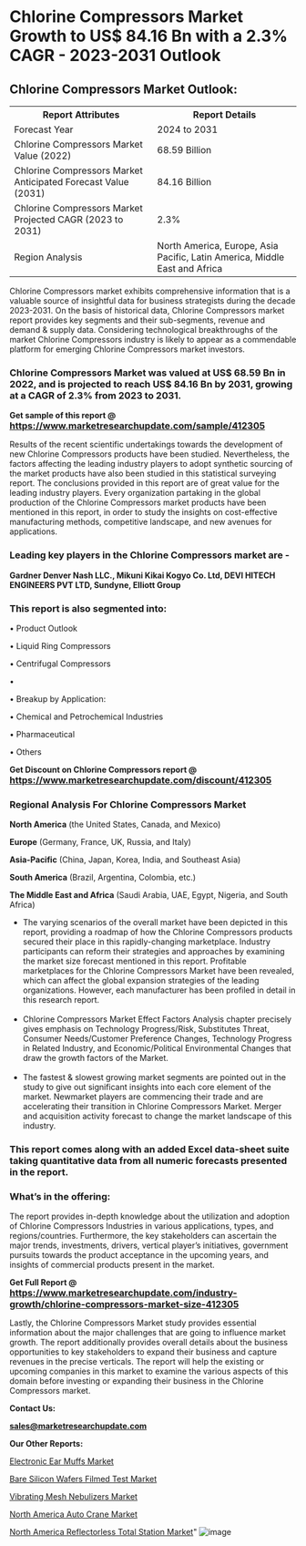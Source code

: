 # Chlorine Compressors Market Growth to US$ 84.16 Bn with a 2.3% CAGR - 2023-2031 Outlook

<html>
<body>

<h2>Chlorine Compressors Market Outlook:</h2>

<table>
  <tr>
    <th>Report Attributes</th>
    <th>Report Details</th>
  </tr>
  <tr>
    <td>Forecast Year</td>
    <td>2024 to 2031</td>
  </tr>
  <tr>
    <td>Chlorine Compressors Market Value (2022)</td>
    <td>68.59 Billion</td>
  </tr>
  <tr>
    <td>Chlorine Compressors Market Anticipated Forecast Value (2031)</td>
    <td>84.16 Billion</td>
  </tr>
  <tr>
    <td>Chlorine Compressors Market Projected CAGR (2023 to 2031)</td>
    <td>2.3%</td>
  </tr>
  <tr>
    <td>Region Analysis</td>
    <td>North America, Europe, Asia Pacific, Latin America, Middle East and Africa</td>
  </tr>
</table>

</body>
</html>

Chlorine Compressors market exhibits comprehensive information that is a valuable source of insightful data for business strategists during the decade 2023-2031. On the basis of historical data, Chlorine Compressors market report provides key segments and their sub-segments, revenue and demand &amp; supply data. Considering technological breakthroughs of the market Chlorine Compressors industry is likely to appear as a commendable platform for emerging Chlorine Compressors market investors.

<strong><h3>Chlorine Compressors Market was valued at US$ 68.59 Bn in 2022, and is projected to reach US$ 84.16 Bn by 2031, growing at a CAGR of 2.3% from 2023 to 2031.</h3></strong>

<strong>Get sample of this report @ <a href=https://www.marketresearchupdate.com/sample/412305><font size=3 color=#0000ff>https://www.marketresearchupdate.com/sample/412305</font></a></strong>

Results of the recent scientific undertakings towards the development of new Chlorine Compressors products have been studied. Nevertheless, the factors affecting the leading industry players to adopt synthetic sourcing of the market products have also been studied in this statistical surveying report. The conclusions provided in this report are of great value for the leading industry players. Every organization partaking in the global production of the Chlorine Compressors market products have been mentioned in this report, in order to study the insights on cost-effective manufacturing methods, competitive landscape, and new avenues for applications.

<strong><h3>Leading key players in the Chlorine Compressors market are -</h3></strong>

<strong>Gardner Denver Nash LLC., Mikuni Kikai Kogyo Co. Ltd, DEVI HITECH ENGINEERS PVT LTD, Sundyne, Elliott Group</strong>

<strong><h3>This report is also segmented into:</h3></strong>

• Product Outlook

• Liquid Ring Compressors

• Centrifugal Compressors

• 

• Breakup by Application:

• Chemical and Petrochemical Industries

• Pharmaceutical

• Others

<strong>Get Discount on Chlorine Compressors report @ <a href=https://www.marketresearchupdate.com/discount/412305><font size=3 color=#0000ff>https://www.marketresearchupdate.com/discount/412305</font></a></strong>

<strong><h3>Regional Analysis For Chlorine Compressors Market</h3></strong>

<strong>North America</strong> (the United States, Canada, and Mexico)

<strong>Europe</strong> (Germany, France, UK, Russia, and Italy)

<strong>Asia-Pacific</strong> (China, Japan, Korea, India, and Southeast Asia)

<strong>South America</strong> (Brazil, Argentina, Colombia, etc.)

<strong>The Middle East and Africa</strong> (Saudi Arabia, UAE, Egypt, Nigeria, and South Africa)

<ul>
  <li>The varying scenarios of the overall market have been depicted in this report, providing a roadmap of how the Chlorine Compressors products secured their place in this rapidly-changing marketplace. Industry participants can reform their strategies and approaches by examining the market size forecast mentioned in this report. Profitable marketplaces for the Chlorine Compressors Market have been revealed, which can affect the global expansion strategies of the leading organizations. However, each manufacturer has been profiled in detail in this research report.</li><br>
  <li>Chlorine Compressors Market Effect Factors Analysis chapter precisely gives emphasis on Technology Progress/Risk, Substitutes Threat, Consumer Needs/Customer Preference Changes, Technology Progress in Related Industry, and Economic/Political Environmental Changes that draw the growth factors of the Market.</li><br>
  <li>The fastest &amp; slowest growing market segments are pointed out in the study to give out significant insights into each core element of the market. Newmarket players are commencing their trade and are accelerating their transition in Chlorine Compressors Market. Merger and acquisition activity forecast to change the market landscape of this industry.</li>
</ul>
<strong><h3>This report comes along with an added Excel data-sheet suite taking quantitative data from all numeric forecasts presented in the report.</h3></strong>

<strong><h3>What’s in the offering:</h3></strong> The report provides in-depth knowledge about the utilization and adoption of Chlorine Compressors Industries in various applications, types, and regions/countries. Furthermore, the key stakeholders can ascertain the major trends, investments, drivers, vertical player’s initiatives, government pursuits towards the product acceptance in the upcoming years, and insights of commercial products present in the market.

<strong>Get Full Report @ <a href=https://www.marketresearchupdate.com/industry-growth/chlorine-compressors-market-size-412305><font size=3 color=#0000ff>https://www.marketresearchupdate.com/industry-growth/chlorine-compressors-market-size-412305</font></a></strong>

Lastly, the Chlorine Compressors Market study provides essential information about the major challenges that are going to influence market growth. The report additionally provides overall details about the business opportunities to key stakeholders to expand their business and capture revenues in the precise verticals. The report will help the existing or upcoming companies in this market to examine the various aspects of this domain before investing or expanding their business in the Chlorine Compressors market.

<strong>Contact Us:</strong>

<strong>sales@marketresearchupdate.com</strong>

<strong>Our Other Reports:</strong>

<a href=https://www.linkedin.com/pulse/electronic-ear-muffs-market-2023-latest-trending>Electronic Ear Muffs Market</a>

<a href=https://www.linkedin.com/pulse/bare-silicon-wafers-filmed-test-market-size-set>Bare Silicon Wafers Filmed Test Market</a>

<a href=https://www.linkedin.com/pulse/vibrating-mesh-nebulizers-market-outlooks-2023>Vibrating Mesh Nebulizers Market</a>

<a href=https://www.linkedin.com/pulse/north-america-auto-crane-market-upcoming-trends>North America Auto Crane Market</a>

<a href=https://www.linkedin.com/pulse/north-america-reflectorless-total-station-market-1f>North America Reflectorless Total Station Market</a>"
![image](https://github.com/Ankan-2/Market-Research-News/assets/158291571/ba1e75bd-99ce-4f6f-b65c-cb9313e61129)
